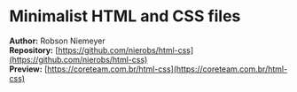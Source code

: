 # Minimalist HTML and CSS files

**Author:** Robson Niemeyer  
**Repository:** [https://github.com/nierobs/html-css](https://github.com/nierobs/html-css)  
**Preview:** [https://coreteam.com.br/html-css](https://coreteam.com.br/html-css)
